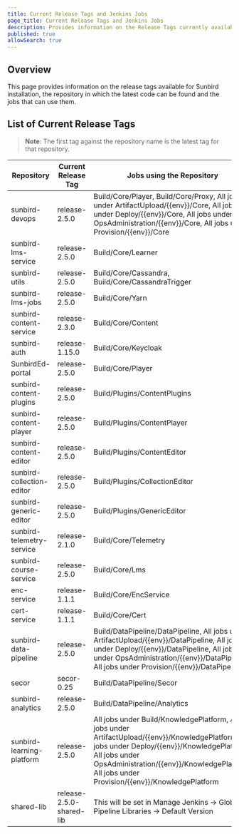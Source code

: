 ```yaml
---
title: Current Release Tags and Jenkins Jobs
page_title: Current Release Tags and Jenkins Jobs
description: Provides information on the Release Tags currently available and the Jenkins jobs that can use them
published: true
allowSearch: true
---
```


## Overview

This page provides information on the release tags available for Sunbird installation, the repository in which the latest code can be found and the jobs that can use them.

## List of Current Release Tags

> **Note**: The first tag against the repository name is the latest tag for that repository.


| Repository                | Current Release Tag           | Jobs using the Repository |
|--------------------------|-------------------------------|----------------------------|
| sunbird-devops            | release-2.5.0 | Build/Core/Player, Build/Core/Proxy, All jobs under ArtifactUpload/{{env}}/Core, All jobs under Deploy/{{env}}/Core, All jobs under OpsAdministration/{{env}}/Core, All jobs under Provision/{{env}}/Core    |
| sunbird-lms-service       | release-2.5.0 | Build/Core/Learner       |
| sunbird-utils             | release-2.5.0 | Build/Core/Cassandra, Build/Core/CassandraTrigger |
| sunbird-lms-jobs          | release-2.5.0 | Build/Core/Yarn   |
| sunbird-content-service   | release-2.3.0 | Build/Core/Content |
| sunbird-auth              | release-1.15.0 | Build/Core/Keycloak |
| SunbirdEd-portal          | release-2.5.0 | Build/Core/Player |
| sunbird-content-plugins   | release-2.5.0 | Build/Plugins/ContentPlugins |
| sunbird-content-player   | release-2.5.0 | Build/Plugins/ContentPlayer |
| sunbird-content-editor   | release-2.5.0 | Build/Plugins/ContentEditor |
| sunbird-collection-editor   | release-2.5.0 | Build/Plugins/CollectionEditor |
| sunbird-generic-editor  | release-2.5.0 | Build/Plugins/GenericEditor |
| sunbird-telemetry-service | release-2.1.0 | Build/Core/Telemetry |
| sunbird-course-service    | release-2.5.0 | Build/Core/Lms |
| enc-service | release-1.1.1 | Build/Core/EncService |
| cert-service | release-1.1.1 | Build/Core/Cert |
| sunbird-data-pipeline     | release-2.5.0| Build/DataPipeline/DataPipeline, All jobs under ArtifactUpload/{{env}}/DataPipeline, All jobs under Deploy/{{env}}/DataPipeline, All jobs under OpsAdministration/{{env}}/DataPipeline, All jobs under Provision/{{env}}/DataPipeline|
| secor                     | secor-0.25 | Build/DataPipeline/Secor  |
| sunbird-analytics         | release-2.5.0 | Build/DataPipeline/Analytics|
| sunbird-learning-platform | release-2.5.0 | All jobs under Build/KnowledgePlatform, All jobs under ArtifactUpload/{{env}}/KnowledgePlatform, All jobs under Deploy/{{env}}/KnowledgePlatform, All jobs under OpsAdministration/{{env}}/KnowledgePlatform, All jobs under Provision/{{env}}/KnowledgePlatform |
| shared-lib   | release-2.5.0-shared-lib | This will be set in Manage Jenkins -> Global Pipeline Libraries -> Default Version |
